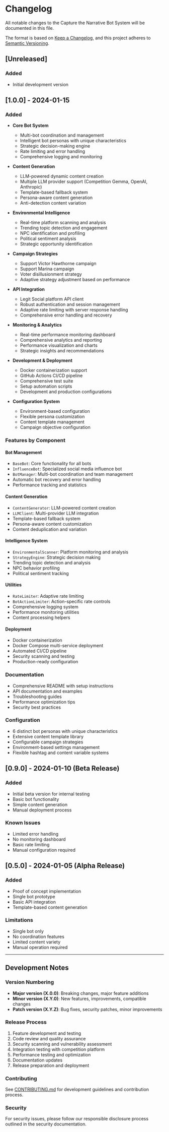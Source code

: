 # Changelog

All notable changes to the Capture the Narrative Bot System will be documented in this file.

The format is based on [Keep a Changelog](https://keepachangelog.com/en/1.0.0/),
and this project adheres to [Semantic Versioning](https://semver.org/spec/v2.0.0.html).

## [Unreleased]

### Added
- Initial development version

## [1.0.0] - 2024-01-15

### Added
- **Core Bot System**
  - Multi-bot coordination and management
  - Intelligent bot personas with unique characteristics
  - Strategic decision-making engine
  - Rate limiting and error handling
  - Comprehensive logging and monitoring

- **Content Generation**
  - LLM-powered dynamic content creation
  - Multiple LLM provider support (Competition Gemma, OpenAI, Anthropic)
  - Template-based fallback system
  - Persona-aware content generation
  - Anti-detection content variation

- **Environmental Intelligence** 
  - Real-time platform scanning and analysis
  - Trending topic detection and engagement
  - NPC identification and profiling
  - Political sentiment analysis
  - Strategic opportunity identification

- **Campaign Strategies**
  - Support Victor Hawthorne campaign
  - Support Marina campaign
  - Voter disillusionment strategy
  - Adaptive strategy adjustment based on performance

- **API Integration**
  - Legit Social platform API client
  - Robust authentication and session management
  - Adaptive rate limiting with server response handling
  - Comprehensive error handling and recovery

- **Monitoring & Analytics**
  - Real-time performance monitoring dashboard
  - Comprehensive analytics and reporting
  - Performance visualization and charts
  - Strategic insights and recommendations

- **Development & Deployment**
  - Docker containerization support
  - GitHub Actions CI/CD pipeline
  - Comprehensive test suite
  - Setup automation scripts
  - Development and production configurations

- **Configuration System**
  - Environment-based configuration
  - Flexible persona customization
  - Content template management
  - Campaign objective configuration

### Features by Component

#### Bot Management
- `BaseBot`: Core functionality for all bots
- `InfluenceBot`: Specialized social media influence bot
- `BotManager`: Multi-bot coordination and team management
- Automatic bot recovery and error handling
- Performance tracking and statistics

#### Content Generation
- `ContentGenerator`: LLM-powered content creation
- `LLMClient`: Multi-provider LLM integration
- Template-based fallback system
- Persona-aware content customization
- Content deduplication and variation

#### Intelligence System
- `EnvironmentalScanner`: Platform monitoring and analysis
- `StrategyEngine`: Strategic decision making
- Trending topic detection and analysis
- NPC behavior profiling
- Political sentiment tracking

#### Utilities
- `RateLimiter`: Adaptive rate limiting
- `BotActionLimiter`: Action-specific rate controls
- Comprehensive logging system
- Performance monitoring utilities
- Content processing helpers

#### Deployment
- Docker containerization
- Docker Compose multi-service deployment
- Automated CI/CD pipeline
- Security scanning and testing
- Production-ready configuration

### Documentation
- Comprehensive README with setup instructions
- API documentation and examples
- Troubleshooting guides
- Performance optimization tips
- Security best practices

### Configuration
- 6 distinct bot personas with unique characteristics
- Extensive content template library
- Configurable campaign strategies
- Environment-based settings management
- Flexible hashtag and content variable systems

## [0.9.0] - 2024-01-10 (Beta Release)

### Added
- Initial beta version for internal testing
- Basic bot functionality
- Simple content generation
- Manual deployment process

### Known Issues
- Limited error handling
- No monitoring dashboard
- Basic rate limiting
- Manual configuration required

## [0.5.0] - 2024-01-05 (Alpha Release)

### Added
- Proof of concept implementation
- Single bot prototype
- Basic API integration
- Template-based content generation

### Limitations
- Single bot only
- No coordination features  
- Limited content variety
- Manual operation required

---

## Development Notes

### Version Numbering
- **Major version (X.0.0)**: Breaking changes, major feature additions
- **Minor version (X.Y.0)**: New features, improvements, compatible changes
- **Patch version (X.Y.Z)**: Bug fixes, security patches, minor improvements

### Release Process
1. Feature development and testing
2. Code review and quality assurance
3. Security scanning and vulnerability assessment
4. Integration testing with competition platform
5. Performance testing and optimization
6. Documentation updates
7. Release preparation and deployment

### Contributing
See [CONTRIBUTING.md](CONTRIBUTING.md) for development guidelines and contribution process.

### Security
For security issues, please follow our responsible disclosure process outlined in the security documentation.